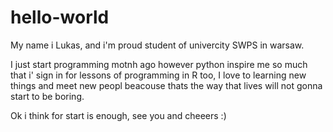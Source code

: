 # hello-world

My name i Lukas, and i'm proud student of univercity SWPS in warsaw.

I just start programming motnh ago however python inspire me so much that i' sign in for lessons of programming in R too,
I love to learning new things and meet new peopl beacouse thats the way that lives will not gonna start to be boring.

Ok i think for start is enough, see you and cheeers :)
